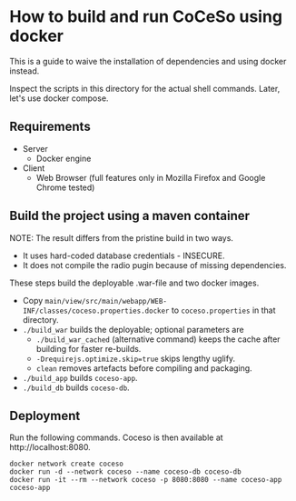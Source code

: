 # How to build and run CoCeSo using docker

This is a guide to waive the installation of dependencies and using docker instead.

Inspect the scripts in this directory for the actual shell commands. Later,
let's use docker compose.


## Requirements

* Server
  * Docker engine
* Client
  * Web Browser (full features only in Mozilla Firefox and Google Chrome tested)

## Build the project using a maven container

NOTE: The result differs from the pristine build in two ways.

* It uses hard-coded database credentials - INSECURE.
* It does not compile the radio pugin because of missing dependencies.

These steps build the deployable .war-file and two docker images.

* Copy `main/view/src/main/webapp/WEB-INF/classes/coceso.properties.docker` to `coceso.properties` in that directory.
* `./build_war` builds the deployable; optional parameters are
	* `./build_war_cached` (alternative command) keeps the cache after building for faster re-builds.
	* `-Drequirejs.optimize.skip=true` skips lengthy uglify.
	* `clean` removes artefacts before compiling and packaging.
* `./build_app` builds `coceso-app`.
* `./build_db` builds `coceso-db`.

## Deployment

Run the following commands. Coceso is then available at http://localhost:8080.

	docker network create coceso
	docker run -d --network coceso --name coceso-db coceso-db
	docker run -it --rm --network coceso -p 8080:8080 --name coceso-app coceso-app

